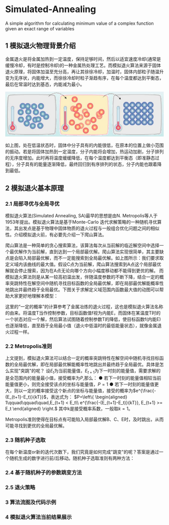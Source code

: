 # Simulated-Annealing
A simple algorithm for calculating minimum value of a complex function given an exact range of variables

## 1 模拟退火物理背景介绍
金属退火是将金属加热到一定温度，保持足够时间，然后以适宜速度冷却(通常是缓慢冷却，有时是控制冷却)的一种金属热处理工艺。而模拟退火算法来源于固体退火原理，将固体加温至充分高，再让其徐徐冷却，加温时，固体内部粒子随温升变为无序状，内能增大，而徐徐冷却时粒子渐趋有序，在每个温度都达到平衡态，最后在常温时达到基态，内能减为最小。

![](https://raw.githubusercontent.com/xie96808/Simulated-Annealing/master/img/E.png)

如上图，处在低温状态时，固体中分子具有的内能很低，在原本的位置上做小范围的振动。若是将固体加热到一定温度，分子内能将会增加，热运动加剧，分子排列的无序度增加。此时再将温度缓缓降低，在每个温度都达到平衡态（即准静态过程），分子具有的能量逐渐降低，最终回归到有序排列的状态，分子内能也跟着降到最低。

## 2 模拟退火基本原理
### 2.1 局部寻优与全局寻优
模拟退火算法(Simulated Annealing, SA)最早的思想是由N. Metropolis等人于1953年提出。模拟退火算法是基于Monte-Carlo 迭代求解策略的一种随机寻优算法，其出发点是基于物理中固体物质的退火过程与一般组合优化问题之间的相似性。介绍模拟退火前，有必要先介绍一下爬山算法。

爬山算法是一种简单的贪心搜索算法，该算法每次从当前解的临近解空间中选择一个最优解作为当前解，直到达到一个局部最优解。爬山算法实现很简单，其主要缺点是会陷入局部最优解，而不一定能搜索到全局最优解。如上图所示：我们要求取定义域内该曲线的最大值。假设C点为当前解，爬山算法搜索到A点这个局部最优解就会停止搜索，因为在A点无论向哪个方向小幅度移动都不能得到更优的解。
而模拟退火算法则是从某一较高初温出发，伴随温度参数的不断下降，结合一定的概率突跳特性在解空间中随机寻找目标函数的全局最优解，即在局部最优解能概率性地跳出并最终趋于全局最优。下图关于求解定义域范围内函数最大值的动图可以帮助大家更好地理解本模型：


这里的“一定的概率”的计算参考了金属冶炼的退火过程，这也是模拟退火算法名称的由来。将温度T当作控制参数，目标函数值f视为内能E，而固体在某温度T时的一个状态对应一个解，然后算法试图随着控制参数T的降低，使目标函数f(内能E)也逐渐降低，直至趋于全局最小值（退火中低温时的最低能量状态），就像金属退火过程一样。

### 2.2 Metropolis准则

上文提到，模拟退火算法可以结合一定的概率突跳特性在解空间中随机寻找目标函数的全局最优解，即在局部最优解能概率性地跳出并最终趋于全局最优。具体是怎么实现"突跳"的呢？
设$E_t$为当前能量值，$E_{t+1}$为下一时刻的能量值，需要求解的是全范围内的能量最小值，接受概率为$P$,那么：
● 若下一时刻的能量值相较当前能量值更小，则完全接受该点的坐标与能量值，$P = 1$
● 若下一时刻的能量值更大，则以一定的概率接受这个新点的坐标与能量值，接受的概率为$e^{\frac{-(E_{t+1}-E_t)}{kT}}$，表达式为：
$P=\left\{
\begin{aligned}
1\qquad\qquad\quad,E_{t+1} < E_t\\
e^{\frac{-(E_{t+1}-E_t)}{kT}}, E_{t+1} >= E_t
\end{aligned}
\right.$
其中k是接受概率系数，一般取$k = 1$。

Metropolis准则使得在目标点有可能陷入局部最优解B、C、E时，及时跳出，从而可能寻找到更优的全局最优解。

### 2.3 随机种子选取
在每个新温度or新的迭代次数下，我们究竟是如何完成"跳变"的呢？答案是通过一个随机生成的数字进行前/后移动。随机种子选取准则有两种方法：
### 2.4 基于随机种子的参数跳变方法
### 2.5 退火策略
### 3 算法流图及代码示例
### 4 模拟退火算法当前结果展示

